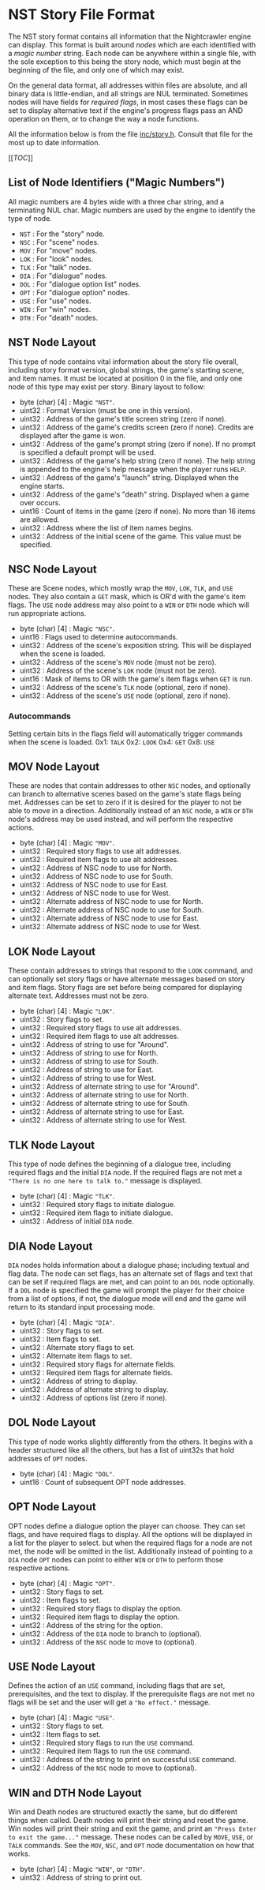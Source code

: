 # NST Story File Format
The NST story format contains all information that the Nightcrawler engine can 
display.
This format is built around *nodes* which are each identified with a *magic 
number* string. Each node can be anywhere within a single file, with the sole 
exception to this being the story node, which must begin at the beginning of 
the file, and only one of which may exist.

On the general data format, all addresses within files are absolute, and all 
binary data is little-endian, and all strings are NUL terminated. Sometimes 
nodes will have fields for *required flags*, in most cases these flags can be 
set to display alternative text if the engine's progress flags pass an AND 
operation on them, or to change the way a node functions.

All the information below is from the file [inc/story.h](../inc/story.h).
Consult that file for the most up to date information.

[[_TOC_]]

## List of Node Identifiers ("Magic Numbers")
All magic numbers are 4 bytes wide with a three char string, and a terminating
NUL char. Magic numbers are used by the engine to identify the type of node.
- `NST` : For the "story" node.
- `NSC` : For "scene" nodes.
- `MOV` : For "move" nodes.
- `LOK` : For "look" nodes.
- `TLK` : For "talk" nodes.
- `DIA` : For "dialogue" nodes.
- `DOL` : For "dialogue option list" nodes.
- `OPT` : For "dialogue option" nodes.
- `USE` : For "use" nodes.
- `WIN` : For "win" nodes.
- `DTH` : For "death" nodes.

## NST Node Layout
This type of node contains vital information about the story file overall, 
including story format version, global strings, the game's starting scene, and 
item names. It must be located at position 0 in the file, and only one node of 
this type may exist per story.
Binary layout to follow:

- byte (char) [4] : Magic `"NST"`.
- uint32          : Format Version (must be one in this version).
- uint32          : Address of the game's title screen string (zero if none).
- uint32          : Address of the game's credits screen (zero if none).
  Credits are displayed after the game is won.
- uint32          : Address of the game's prompt string (zero if none). If no
  prompt is specified a default prompt will be used.
- uint32          : Address of the game's help string (zero if none). The help
  string is appended to the engine's help message when the player runs `HELP`.
- uint32          : Address of the game's "launch" string. Displayed when the
  engine starts.
- uint32          : Address of the game's "death" string. Displayed when a game
  over occurs.
- uint16          : Count of items in the game (zero if none). No more than 16
  items are allowed.
- uint32          : Address where the list of item names begins.
- uint32          : Address of the initial scene of the game. This value must
  be specified.

## NSC Node Layout
These are Scene nodes, which mostly wrap the `MOV`, `LOK`, `TLK`, and `USE`
nodes. They also contain a `GET` mask, which is OR'd with the game's item
flags. The `USE` node address may also point to a `WIN` or `DTH` node which will
run appropriate actions.

- byte (char) [4] : Magic `"NSC"`.
- uint16          : Flags used to determine autocommands.
- uint32          : Address of the scene's exposition string. This will be
  displayed when the scene is loaded.
- uint32          : Address of the scene's `MOV` node (must not be zero).
- uint32          : Address of the scene's `LOK` node (must not be zero).
- uint16          : Mask of items to OR with the game's item flags when `GET`
  is run.
- uint32          : Address of the scene's `TLK` node (optional, zero if none).
- uint32          : Address of the scene's `USE` node (optional, zero if none).

### Autocommands
Setting certain bits in the flags field will automatically trigger commands
when the scene is loaded.
0x1: `TALK`
0x2: `LOOK`
0x4: `GET`
0x8: `USE`

## MOV Node Layout
These are nodes that contain addresses to other `NSC` nodes, and optionally can
branch to alternative scenes based on the game's state flags being met.
Addresses can be set to zero if it is desired for the player to not be able to
move in a direction. Additionally instead of an `NSC` node, a `WIN` or `DTH`
node's address may be used instead, and will perform the respective actions.

- byte (char) [4] : Magic `"MOV"`.
- uint32          : Required story flags to use alt addresses.
- uint32          : Required item flags to use alt addresses.
- uint32          : Address of NSC node to use for North.
- uint32          : Address of NSC node to use for South.
- uint32          : Address of NSC node to use for East.
- uint32          : Address of NSC node to use for West.
- uint32          : Alternate address of NSC node to use for North.
- uint32          : Alternate address of NSC node to use for South.
- uint32          : Alternate address of NSC node to use for East.
- uint32          : Alternate address of NSC node to use for West.

## LOK Node Layout
These contain addresses to strings that respond to the `LOOK` command, and can
optionally set story flags or have alternate messages based on story and item
flags. Story flags are set before being compared for displaying alternate text.
Addresses must not be zero.

- byte (char) [4] : Magic `"LOK"`.
- uint32          : Story flags to set.
- uint32          : Required story flags to use alt addresses.
- uint32          : Required item flags to use alt addresses.
- uint32          : Address of string to use for "Around".
- uint32          : Address of string to use for North.
- uint32          : Address of string to use for South.
- uint32          : Address of string to use for East.
- uint32          : Address of string to use for West.
- uint32          : Address of alternate string to use for "Around".
- uint32          : Address of alternate string to use for North.
- uint32          : Address of alternate string to use for South.
- uint32          : Address of alternate string to use for East.
- uint32          : Address of alternate string to use for West.

## TLK Node Layout
This type of node defines the beginning of a dialogue tree, including required
flags and the initial `DIA` node. If the required flags are not met a `"There is
no one here to talk to."` message is displayed.

- byte (char) [4] : Magic `"TLK"`.
- uint32          : Required story flags to initiate dialogue.
- uint32          : Required item flags to initiate dialogue.
- uint32          : Address of initial `DIA` node.

## DIA Node Layout
`DIA` nodes holds information about a dialogue phase; including textual and flag
data. The node can set flags, has an alternate set of flags and text that can
be set if required flags are met, and can point to an `DOL` node optionally.
If a `DOL` node is specified the game will prompt the player for their choice
from a list of options, if not, the dialogue mode will end and the game will
return to its standard input processing mode.

- byte (char) [4] : Magic `"DIA"`.
- uint32          : Story flags to set.
- uint32          : Item flags to set.
- uint32          : Alternate story flags to set.
- uint32          : Alternate item flags to set.
- uint32          : Required story flags for alternate fields.
- uint32          : Required item flags for alternate fields.
- uint32          : Address of string to display.
- uint32          : Address of alternate string to display.
- uint32          : Address of options list (zero if none).

## DOL Node Layout
This type of node works slightly differently from the others. It begins with a
header structured like all the others, but has a list of uint32s that hold
addresses of `OPT` nodes.

- byte (char) [4] : Magic `"DOL"`.
- uint16          : Count of subsequent OPT node addresses.

## OPT Node Layout
OPT nodes define a dialogue option the player can choose. They can set flags,
and have required flags to display. All the options will be displayed in a list
for the player to select. but when the required flags for a node are not met,
the node will be omitted in the list. Additionally instead of pointing to a
`DIA` node `OPT` nodes can point to either `WIN` or `DTH` to perform those
respective actions.

- byte (char) [4] : Magic `"OPT"`.
- uint32          : Story flags to set.
- uint32          : Item flags to set.
- uint32          : Required story flags to display the option.
- uint32          : Required item flags to display the option.
- uint32          : Address of the string for the option.
- uint32          : Address of the `DIA` node to branch to (optional).
- uint32          : Address of the `NSC` node to move to (optional).

## USE Node Layout
Defines the action of an `USE` command, including flags that are set,
prerequisites, and the text to display. If the prerequisite flags are not met
no flags will be set and the user will get a `"No effect."` message.

- byte (char) [4] : Magic `"USE"`.
- uint32          : Story flags to set.
- uint32          : Item flags to set.
- uint32          : Required story flags to run the `USE` command.
- uint32          : Required item flags to run the `USE` command.
- uint32          : Address of the string to print on successful `USE` command.
- uint32          : Address of the `NSC` node to move to (optional).

## WIN and DTH Node Layout
Win and Death nodes are structured exactly the same, but do different things
when called. Death nodes will print their string and reset the game. Win nodes
will print their string and exit the game, and print an `"Press Enter to exit
the game..."` message. These nodes can be called by `MOVE`, `USE`, or `TALK`
commands. See the `MOV`, `NSC`, and `OPT` node documentation on how that works.

- byte (char) [4] : Magic `"WIN"`, or `"DTH"`.
- uint32          : Address of string to print out.
